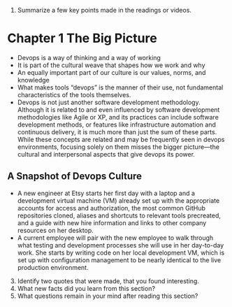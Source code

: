 1. Summarize a few key points made in the readings or videos.

# Chapter 1 The Big Picture
* Devops is a way of thinking and a way of working
* It is part of the cultural weave that shapes how we work and why
* An equally important part of our culture is our values, norms, and knowledge
* What makes tools “devops” is the manner of their use, not fundamental characteristics of the tools themselves.
* Devops is not just another software development methodology. Although it is related to and even influenced by software development methodologies like Agile or XP, and its practices can include software development methods, or features like infrastructure automation and continuous delivery, it is much more than just the sum of these parts. While these concepts are related and may be frequently seen in devops environments, focusing solely on them misses the bigger picture—the cultural and interpersonal aspects that give devops its power.

## A Snapshot of Devops Culture
* A new engineer at Etsy starts her first day with a laptop and a development virtual machine (VM) already set up with the appropriate accounts for access and authorization, the most common GitHub repositories cloned, aliases and shortcuts to relevant tools precreated, and a guide with new hire information and links to other company resources on her desktop.
* A current employee will pair with the new employee to walk through what testing and development processes she will use in her day-to-day work. She starts by writing code on her local development VM, which is set up with configuration management to be nearly identical to the live production environment.

3. Identify two quotes that were made, that you found interesting.
4. What new facts did you learn from this section?
5. What questions remain in your mind after reading this section?
